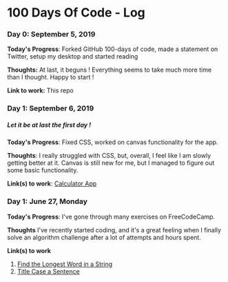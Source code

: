 # 100 Days Of Code - Log

### Day 0: September 5, 2019

**Today's Progress**: Forked GitHub 100-days of code, made a statement on Twitter, setup my desktop and started reading

**Thoughts:** At last, it beguns ! Everything seems to take much more time than I thought. Happy to start !

**Link to work:** This repo

### Day 1: September 6, 2019
##### Let it be at last the first day !

**Today's Progress**: Fixed CSS, worked on canvas functionality for the app.

**Thoughts**: I really struggled with CSS, but, overall, I feel like I am slowly getting better at it. Canvas is still new for me, but I managed to figure out some basic functionality.

**Link(s) to work**: [Calculator App](http://www.example.com)


### Day 1: June 27, Monday

**Today's Progress**: I've gone through many exercises on FreeCodeCamp.

**Thoughts** I've recently started coding, and it's a great feeling when I finally solve an algorithm challenge after a lot of attempts and hours spent.

**Link(s) to work**
1. [Find the Longest Word in a String](https://www.freecodecamp.com/challenges/find-the-longest-word-in-a-string)
2. [Title Case a Sentence](https://www.freecodecamp.com/challenges/title-case-a-sentence)
